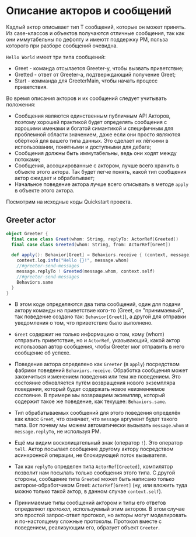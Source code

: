 # Описание акторов и сообщений

Кадлый актор описывает тип T сообщений, которые он может принять. Из case-классов и объектов получаются отличные сообщения, так как они иммутабельны по дефолту и имеютт поддержку PM, польза которого при разборе сообщений очевидна.

`Hello World` имеет три типа сообщений:

- Greet - команда отсылается Greeter-у, чтобы вызвать приветствие;
- Gretted - ответ от Greeter-а, подтверждающий получение Greet;
- Start - комманда для GreeterMain, чтобы начать процесс приветствия.

Во время описания акторов и их сообщений следует учитывать положения:

- Сообщения являются единственным публичным API Акторов, поэтому хорошей практикой будет определять сообщения с хорошими именами и богатой симантикой и специфичным для проблемной области значением, даже если они просто являются обёрткой для вашего типа данных. Это сделает их лёгкими в использовании, понятными и доступными для дебага;
- Сообщения должны быть иммутабельны, ведь они ходят между потоками;
- Сообщения, ассоциированные с актором, лучше всего хранить в объекте этого актора. Так будет легче понять, какой тип сообщения актор ожидает и обрабатывает;
- Начальное поведение актора лучше всего описывать в методе `apply` в объекте этого актора.

Посмотрим на исходные коды Quickstart проекта.


## Greeter actor

```scala
object Greeter {
  final case class Greet(whom: String, replyTo: ActorRef[Greeted])
  final case class Greeted(whom: String, from: ActorRef[Greet])

  def apply(): Behavior[Greet] = Behaviors.receive { (context, message) =>
    context.log.info("Hello {}!", message.whom)
    //#greeter-send-messages
    message.replyTo ! Greeted(message.whom, context.self)
    //#greeter-send-messages
    Behaviors.same
  }
}
```

- В этом коде определяются два типа сообщений, один для подачи актору команды на приветствие кого-то (Greet, он "принимаемый", так поведение создано так: `Behavior[Greet]`), а другой для отправки уведомления о том, что приветствие было выполнено.

- `Greet` содержит не только информацию о том, кому (whom) отправить приветствие, но и `ActorRef`, указывающий, какой актор использовал автор сообщения, чтобы Greeter мог отправить в него сообщение об успехе.

- Поведение актора определено как `Greeter` (в `apply`) посредством фабрики поведений `Behaviors.receive`. Обработка сообщения может закончиться изменением поведения или тем же поведением. Это состояние обновляется путём возвращения нового экземпляра поведения, который будет содержать новое неизменяемое состояние. В примере мы возвращаем экземпляр, который содержит такое же поведение, как текущее: `Behaviors.same`.

- Тип обрабатываемых сообщений для этого поведения определён как класс `Greet`, что означает, что `message` аргумент будет такого типа. Вот почему мы можем автоматически вызывать `message.whom` и `message.replyTo`, не используя PM.

- Ещё мы видим восколицательный знак (оператор `!`). Это оператор `tell`. Актор посылает сообщение другому актору посредством асинхронной операции, не блокирующей поток вызывателя.

- Так как `replyTo` определен типа `ActorRef[Greeted]`, компилятор позволит нам посылать только сообщения этого типа. С другой стороны, сообщение типа `Greeted` может быть написано только актором-обработчиком Greet: `ActorRef[Greet]` (ну, или вложить туда можно только такой актор, в данном случае `context.self`).

- Принимаемые типы сообщений актором и типы его ответов определяют *протокол*, используемый этим актором. В этом случае это простой запрос-ответ протокол, но акторы могут моделировать и по-настоящему сложные протоколы. Протокол вместе с поведением, реализующим его, образует объект `Greeter`.